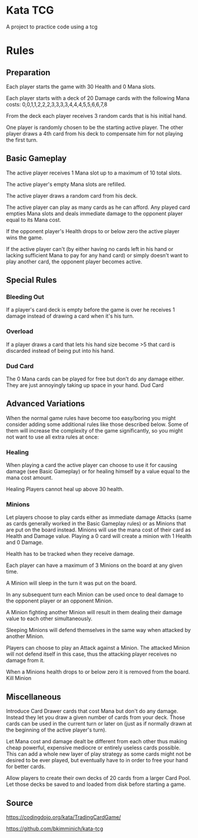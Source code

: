 # Kata TCG

A project to practice code using a tcg

# Rules

## Preparation

Each player starts the game with 30 Health and 0 Mana slots.

Each player starts with a deck of 20 Damage cards with the following Mana costs: 0,0,1,1,2,2,2,3,3,3,3,4,4,4,5,5,6,6,7,8

From the deck each player receives 3 random cards that is his initial hand.

One player is randomly chosen to be the starting active player. The other player draws a 4th card from his deck to compensate him for not playing the first turn.

## Basic Gameplay

The active player receives 1 Mana slot up to a maximum of 10 total slots.

The active player's empty Mana slots are refilled.

The active player draws a random card from his deck.

The active player can play as many cards as he can afford. Any played card empties Mana slots and deals immediate damage to the opponent player equal to its Mana cost.

If the opponent player's Health drops to or below zero the active player wins the game.

If the active player can't (by either having no cards left in his hand or lacking sufficient Mana to pay for any hand card) or simply doesn't want to play another card, the opponent player becomes active.

## Special Rules

### Bleeding Out

If a player's card deck is empty before the game is over he receives 1 damage instead of drawing a card when it's his turn.

### Overload

If a player draws a card that lets his hand size become >5 that card is discarded instead of being put into his hand.

### Dud Card

The 0 Mana cards can be played for free but don't do any damage either. They are just annoyingly taking up space in your hand. Dud Card

## Advanced Variations

When the normal game rules have become too easy/boring you might consider adding some additional rules like those described below. Some of them will increase the complexity of the game significantly, so you might not want to use all extra rules at once:

### Healing

When playing a card the active player can choose to use it for causing damage (see Basic Gameplay) or for healing himself by a value equal to the mana cost amount.

Healing Players cannot heal up above 30 health.

### Minions

Let players choose to play cards either as immediate damage Attacks (same as cards generally worked in the Basic Gameplay rules) or as Minions that are put on the board instead. Minions will use the mana cost of their card as Health and Damage value. Playing a 0 card will create a minion with 1 Health and 0 Damage.

Health has to be tracked when they receive damage.

Each player can have a maximum of 3 Minions on the board at any given time.

A Minion will sleep in the turn it was put on the board.

In any subsequent turn each Minion can be used once to deal damage to the opponent player or an opponent Minion.

A Minion fighting another Minion will result in them dealing their damage value to each other simultaneously.

Sleeping Minions will defend themselves in the same way when attacked by another Minion.

Players can choose to play an Attack against a Minion. The attacked Minion will not defend itself in this case, thus the attacking player receives no damage from it.

When a Minions health drops to or below zero it is removed from the board. Kill Minion

## Miscellaneous

Introduce Card Drawer cards that cost Mana but don't do any damage. Instead they let you draw a given number of cards from your deck. Those cards can be used in the current turn or later on (just as if normally drawn at the beginning of the active player's turn).

Let Mana cost and damage dealt be different from each other thus making cheap powerful, expensive mediocre or entirely useless cards possible. This can add a whole new layer of play strategy as some cards might not be desired to be ever played, but eventually have to in order to free your hand for better cards.

Allow players to create their own decks of 20 cards from a larger Card Pool. Let those decks be saved to and loaded from disk before starting a game.

## Source

https://codingdojo.org/kata/TradingCardGame/

https://github.com/bkimminich/kata-tcg
